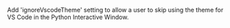 Add 'ignoreVscodeTheme' setting to allow a user to skip using the theme for VS Code in the Python Interactive Window.
